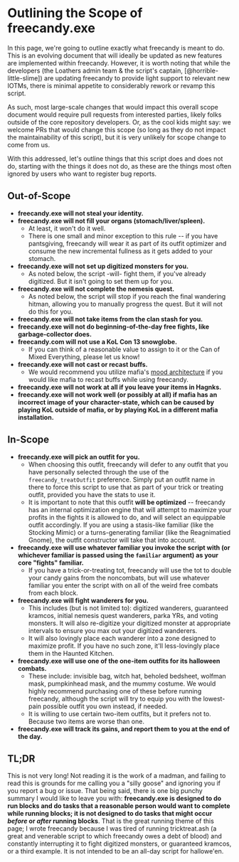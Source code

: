 # Outlining the Scope of freecandy.exe

In this page, we're going to outline exactly what freecandy is meant to do. This is an evolving document that will ideally be updated as new features are implemented within freecandy. However, it is worth noting that while the developers (the Loathers admin team & the script's captain, [@horrible-little-slime]) are updating freecandy to provide light support to relevant new IOTMs, there is minimal appetite to considerably rework or revamp this script.

As such, most large-scale changes that would impact this overall scope document would require pull requests from interested parties, likely folks outside of the core repository developers. Or, as the cool kids might say: we welcome PRs that would change this scope (so long as they do not impact the maintainability of this script), but it is very unlikely for scope change to come from us.

With this addressed, let's outline things that this script does and does not do, starting with the things it does not do, as these are the things most often ignored by users who want to register bug reports.

## Out-of-Scope

- **freecandy.exe will not steal your identity.**
- **freecandy.exe will not fill your organs (stomach/liver/spleen).**
  - At least, it won't do it well.
  - There is one small and minor exception to this rule -- if you have pantsgiving, freecandy will wear it as part of its outfit optimizer and consume the new incremental fullness as it gets added to your stomach.
- **freecandy.exe will not set up digitized monsters for you.**
  - As noted below, the script -will- fight them, if you've already digitized. But it isn't going to set them up for you.
- **freecandy.exe will not complete the nemesis quest.**
  - As noted below, the script will stop if you reach the final wandering hitman, allowing you to manually progress the quest. But it will not do this for you.
- **freecandy.exe will not take items from the clan stash for you.**
- **freecandy.exe will not do beginning-of-the-day free fights, like garbage-collector does.**
- **freecandy.com will not use a KoL Con 13 snowglobe.**
  - If you can think of a reasonable value to assign to it or the Can of Mixed Everything, please let us know!
- **freecandy.exe will not cast or recast buffs.**
  - We would recommend you utilize mafia's [mood architecture](https://wiki.kolmafia.us/index.php/Mood) if you would like mafia to recast buffs while using freecandy.
- **freecandy.exe will not work at all if you leave your items in Hagnks.**
- **freecandy.exe will not work well (or possibly at all) if mafia has an incorrect image of your character-state, which can be caused by playing KoL outside of mafia, or by playing KoL in a different mafia installation.**

## In-Scope

- **freecandy.exe will pick an outfit for you.**
  - When choosing this outfit, freecandy will defer to any outfit that you have personally selected through the use of the `freecandy_treatOutfit` preference. Simply put an outfit name in there to force this script to use that as part of your trick or treating outfit, provided you have the stats to use it.
  - It is important to note that this outfit **will be optimized** -- freecandy has an internal optimization engine that will attempt to maximize your profits in the fights it is allowed to do, and will select an equippable outfit accordingly. If you are using a stasis-like familiar (like the Stocking Mimic) or a turns-generating familiar (like the Reagnimatied Gnome), the outfit constructor will take that into account.
- **freecandy.exe will use whatever familiar you invoke the script with (or whichever familiar is passed using the `familiar` argument) as your core "fights" familiar.**
  - If you have a trick-or-treating tot, freecandy will use the tot to double your candy gains from the noncombats, but will use whatever familiar you enter the script with on all of the weird free combats from each block.
- **freecandy.exe will fight wanderers for you.**
  - This includes (but is not limited to): digitized wanderers, guaranteed kramcos, initial nemesis quest wanderers, parka YRs, and voting monsters. It will also re-digitize your digitized monster at appropriate intervals to ensure you max out your digitized wanderers.
  - It will also lovingly place each wanderer into a zone designed to maximize profit. If you have no such zone, it'll less-lovingly place them in the Haunted Kitchen.
- **freecandy.exe will use one of the one-item outfits for its halloween combats.**
  - These include: invisible bag, witch hat, beholed bedsheet, wolfman mask, pumpkinhead mask, and the mummy costume. We would highly recommend purchasing one of these before running freecandy, although the script will try to equip you with the lowest-pain possible outfit you own instead, if needed.
  - It is willing to use certain two-item outfits, but it prefers not to. Because two items are worse than one.
- **freecandy.exe will track its gains, and report them to you at the end of the day.**

## TL;DR

This is not very long! Not reading it is the work of a madman, and failing to read this is grounds for me calling you a "silly goose" and ignoring you if you report a bug or issue. That being said, there is one big punchy summary I would like to leave you with: **freecandy.exe is designed to do run blocks and do tasks that a reasonable person would want to complete while running blocks; it is not designed to do tasks that might occur _before_ or _after_ running blocks**. That is the great running theme of this page; I wrote freecandy because I was tired of running tricktreat.ash (a great and venerable script to which freecandy owes a debt of blood) and constantly interrupting it to fight digitized monsters, or guaranteed kramcos, or a third example. It is not intended to be an all-day script for hallowe'en.
